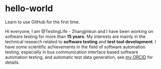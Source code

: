 # hello-world
Learn to use GitHub for the first time.

Hi everyone, I am @TestingLife - Zhangjinkun and I have been working on software testing for more than **15 years**. My interests are mainly in the technical research related to **software testing** and **test tool development**. I have some scientific achievements in the field of software automation testing, especially in bus communication interface based software automation testing, and automatic test data generation, see [my ORCID](https://orcid.org/0000-0003-4506-3235) for details.

